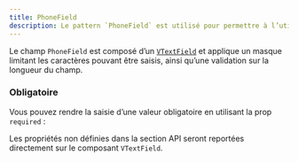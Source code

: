 ```yaml
---
title: PhoneField
description: Le pattern `PhoneField` est utilisé pour permettre à l’utilisateur de saisir un numéro de téléphone.
---
```


<doc-tabs>

<doc-tab-item label="Utilisation">

Le champ `PhoneField` est composé d’un [`VTextField`](https://vuetifyjs.com/en/components/text-fields/) et applique un masque limitant les caractères pouvant être saisis, ainsi qu’une validation sur la longueur du champ.

<doc-usage name="phone-field"></doc-usage>

### Obligatoire

Vous pouvez rendre la saisie d’une valeur obligatoire en utilisant la prop `required` :

<doc-example file="phone-field/required"></doc-example>

</doc-tab-item>

<doc-tab-item label="API">

<doc-alert type="info">

Les propriétés non définies dans la section API seront reportées directement sur le composant `VTextField`.

</doc-alert>

<doc-api name="phone-field"></doc-api>
</doc-tab-item>

</doc-tabs>
